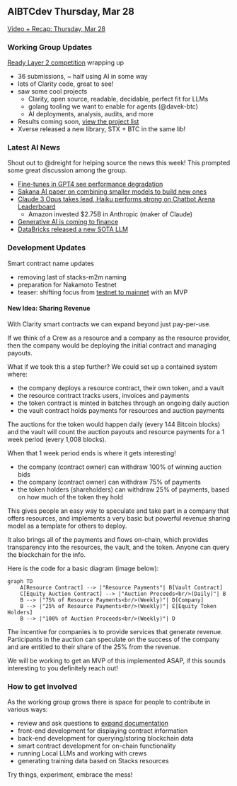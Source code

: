 ## AIBTCdev Thursday, Mar 28

[Video + Recap: Thursday, Mar 28](https://twitter.com/whoabuddydev/status/1773485657534664711)

### Working Group Updates

[Ready Layer 2 competition](https://readyl2.com) wrapping up

- 36 submissions, ~ half using AI in some way
- lots of Clarity code, great to see!
- saw some cool projects
  - Clarity, open source, readable, decidable, perfect fit for LLMs
  - golang tooling we want to enable for agents (@davek-btc)
  - AI deployments, analysis, audits, and more
- Results coming soon, [view the project list](https://readyl2.devpost.com/project-gallery)
- Xverse released a new library, STX + BTC in the same lib!

### Latest AI News

Shout out to @dreight for helping source the news this week! This prompted some great discussion among the group.

- [Fine-tunes in GPT4 see performance degradation](https://the-decoder.com/supersimple-fine-tunes-gpt-4-and-sees-diminishing-returns-in-performance-leaps/)
- [Sakana AI paper on combining smaller models to build new ones](https://x.com/AlphaSignalAI/status/1771201081734811797)
- [Claude 3 Opus takes lead, Haiku performs strong on Chatbot Arena Leaderboard](https://huggingface.co/spaces/lmsys/chatbot-arena-leaderboard)
  - Amazon invested $2.75B in Anthropic (maker of Claude)
- [Generative AI is coming to finance](https://the-decoder.com/financial-sector-embraces-generative-ai-and-expects-widespread-adoption-in-two-years-study-finds/)
- [DataBricks released a new SOTA LLM](https://www.databricks.com/blog/introducing-dbrx-new-state-art-open-llm)

### Development Updates

Smart contract name updates

- removing last of stacks-m2m naming
- preparation for Nakamoto Testnet
- teaser: shifting focus from [testnet to mainnet](https://github.com/aibtcdev/smart-contracts/issues/2) with an MVP

#### New Idea: Sharing Revenue

With Clarity smart contracts we can expand beyond just pay-per-use.

If we think of a Crew as a resource and a company as the resource provider, then the company would be deploying the initial contract and managing payouts.

What if we took this a step further? We could set up a contained system where:

- the company deploys a resource contract, their own token, and a vault
- the resource contract tracks users, invoices and payments
- the token contract is minted in batches through an ongoing daily auction
- the vault contract holds payments for resources and auction payments

The auctions for the token would happen daily (every 144 Bitcoin blocks) and the vault
will count the auction payouts and resource payments for a 1 week period (every 1,008 blocks).

When that 1 week period ends is where it gets interesting!

- the company (contract owner) can withdraw 100% of winning auction bids
- the company (contract owner) can withdraw 75% of payments
- the token holders (shareholders) can withdraw 25% of payments, based on how much of the token they hold

This gives people an easy way to speculate and take part in a company that offers resources, and implements a very basic but powerful revenue sharing model as a template for others to deploy.

It also brings all of the payments and flows on-chain, which provides transparency into the resources, the vault, and the token. Anyone can query the blockchain for the info.

Here is the code for a basic diagram (image below):

```mermaid
graph TD
    A[Resource Contract] --> |"Resource Payments"| B[Vault Contract]
    C[Equity Auction Contract] --> |"Auction Proceeds<br/>(Daily)"| B
    B --> |"75% of Resource Payments<br/>(Weekly)"| D[Company]
    B --> |"25% of Resource Payments<br/>(Weekly)"| E[Equity Token Holders]
    B --> |"100% of Auction Proceeds<br/>(Weekly)"| D
```

The incentive for companies is to provide services that generate revenue. Participants in the auction can speculate on the success of the company and are entitled to their share of the 25% from the revenue.

We will be working to get an MVP of this implemented ASAP, if this sounds interesting to you definitely reach out!

### How to get involved

As the working group grows there is space for people to contribute in various ways:

- review and ask questions to [expand documentation](https://docs.aibtc.dev)
- front-end development for displaying contract information
- back-end development for querying/storing blockchain data
- smart contract development for on-chain functionality
- running Local LLMs and working with crews
- generating training data based on Stacks resources

Try things, experiment, embrace the mess!
